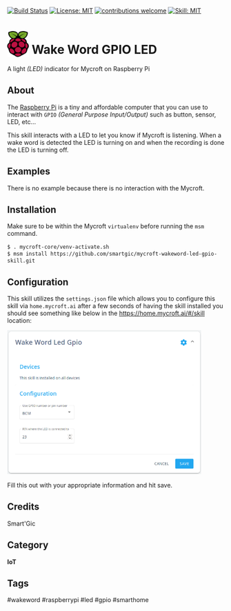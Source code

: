 
[![Build Status](https://travis-ci.org/smartgic/mycroft-wakeword-led-gpio-skill.svg?branch=20.08)](https://travis-ci.org/github/smartgic/mycroft-wakeword-led-gpio-skill) [![License: MIT](https://img.shields.io/badge/License-MIT-yellow.svg)](https://opensource.org/licenses/MIT) [![contributions welcome](https://img.shields.io/badge/contributions-welcome-pink.svg?style=flat)](https://github.com/smartgic/mycroft-wakeword-led-gpio-skill//pulls) [![Skill: MIT](https://img.shields.io/badge/mycroft.ai-skill-blue)](https://mycroft.ai)


# <img src="docs/raspberry-pi.png" card_color="#0000" width="50" height="60" style="vertical-align:bottom"/> Wake Word GPIO LED

A light _(LED)_ indicator for Mycroft on Raspberry Pi

## About

The [Raspberry Pi](https://rapsberrypi.org) is a tiny and affordable computer that you can use to interact with `GPIO` _(General Purpose Input/Output)_ such as button, sensor, LED, etc...

This skill interacts with a LED to let you know if Mycroft is listening. When a wake word is detected the LED is turning on and when the recording is done the LED is turning off.

## Examples

There is no example because there is no interaction with the Mycroft.

## Installation

Make sure to be within the Mycroft `virtualenv` before running the `msm` command.

```
$ . mycroft-core/venv-activate.sh
$ msm install https://github.com/smartgic/mycroft-wakeword-led-gpio-skill.git
```

## Configuration

This skill utilizes the `settings.json` file which allows you to configure this skill via `home.mycroft.ai` after a few seconds of having the skill installed you should see something like below in the https://home.mycroft.ai/#/skill location:

<img src='docs/wakeword-led-gpio-config.png' width='450'/>

Fill this out with your appropriate information and hit save.

## Credits

Smart'Gic

## Category

**IoT**

## Tags

#wakeword
#raspberrypi
#led
#gpio
#smarthome

